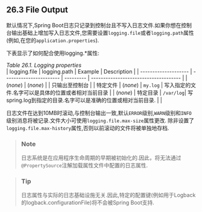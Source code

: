 ## 26.3 File Output
默认情况下,Spring Boot日志只记录到控制台且不写入日志文件.如果你想在控制台输出基础上增加写入日志文件,您需要设置`logging.file`或者`logging.path`属性(例如,在您的`application.properties`).

下表显示了如何配合使用logging.*属性:

*Table 26.1. Logging properties*  
| logging.file         | logging.path            |  Example  |  Description                                           |
| -------------------- | ----------------------- | --------- | -------------------------------------                  |
| (*none*)             | (*none*)                |           | 只输出至控制台                                           | 
| 特定文件              | (*none*)                | `my.log`  | 写入指定的文件.名字可以是具体的位置或者相对当前目录          | 
| (*none*)             | 特定目录                 | `/var/log`| 写spring.log到指定的目录.名字可以是准确的位置或相对当前目录. |                                  | 


日志文件在达到10MB时滚动,与控制台输出一致,默认`ERROR`级别,`WARN`级别和`INFO`级别消息将被记录.文件大小可使用`logging.file.max-size`属性更改.
除非设置了`logging.file.max-history`属性,否则以前滚动的文件将被单独地存档.

>### Note
>日志系统是在应用程序生命周期的早期被初始化的.因此，将无法通过`@PropertySource`注解加载属性文件中配置的日志属性.

>### Tip
>日志属性与实际的日志基础设施无关.因此,特定的配置键(例如用于Logback的logback.configurationFile)将不会被Spring Boot支持.